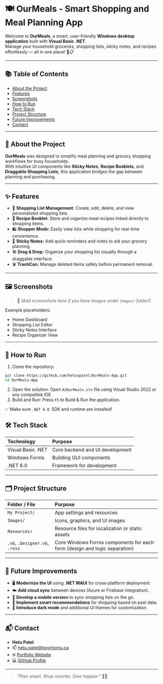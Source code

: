 # 🍽️ OurMeals - Smart Shopping and Meal Planning App

Welcome to **OurMeals**, a smart, user-friendly **Windows desktop application** built with **Visual Basic .NET**.  
Manage your household groceries, shopping lists, sticky notes, and recipes effortlessly — all in one place! 🛒📋

---

## 📚 Table of Contents

- [About the Project](#-about-the-project)
- [Features](#-features)
- [Screenshots](#-screenshots)
- [How to Run](#-how-to-run)
- [Tech Stack](#-tech-stack)
- [Project Structure](#-project-structure)
- [Future Improvements](#-future-improvements)
- [Contact](#-contact)

---

## 🧩 About the Project

**OurMeals** was designed to simplify meal planning and grocery shopping workflows for busy households.  
With intuitive UI components like **Sticky Notes**, **Recipe Booklets**, and **Draggable Shopping Lists**, this application bridges the gap between planning and purchasing.

---

## ✨ Features

- 🛒 **Shopping List Management:** Create, edit, delete, and view personalized shopping lists.
- 📖 **Recipe Booklet:** Store and organize meal recipes linked directly to shopping items.
- 🛍️ **Shopper Mode:** Easily view lists while shopping for real-time convenience.
- 📝 **Sticky Notes:** Add quick reminders and notes to aid your grocery planning.
- 🛠️ **Drag & Drop:** Organize your shopping list visually through a draggable interface.
- 🗑️ **TrashCan:** Manage deleted items safely before permanent removal.

---

## 🖼️ Screenshots

> 📸 *(Add screenshots here if you have images under `Images/` folder!)*

Example placeholders:
- Home Dashboard
- Shopping List Editor
- Sticky Notes Interface
- Recipe Organizer View

---

## 🚀 How to Run

1. Clone the repository:
```bash
git clone https://github.com/hetuvpatel/OurMeals-App.git
cd OurMeals-App
```
2. Open the solution:
Open `A1OurMeals.sln` file using Visual Studio 2022 or any compatible IDE.
3. Build and Run:
Press `F5` to Build & Run the application.

✅ Make sure `.NET 6.0 `SDK and runtime are installed!

## 🛠️ Tech Stack

| Technology         | Purpose                         |
|:-------------------|:---------------------------------|
| Visual Basic .NET  | Core backend and UI development  |
| Windows Forms      | Building GUI components          |
| .NET 6.0           | Framework for development        |

---

## 🗂️ Project Structure

| Folder / File                | Purpose |
|:------------------------------|:--------|
| `My Project/`                 | App settings and resources |
| `Images/`                     | Icons, graphics, and UI images |
| `Resources/`                  | Resource files for localization or static assets |
| `.vb`, `.Designer.vb`, `.resx` | Core Windows Forms components for each form (design and logic separation) |

---

## 🔮 Future Improvements

- 🖥️ **Modernize the UI** using **.NET MAUI** for cross-platform deployment.
- ☁️ **Add cloud sync** between devices (Azure or Firebase integration).
- 📲 **Develop a mobile version** to sync shopping lists on the go.
- 🧠 **Implement smart recommendations** for shopping based on past data.
- 🎨 **Introduce dark mode** and additional UI themes for customization.

---

## 📬 Contact

- **Hetu Patel**
- 📫 [hetu.patel@torontomu.ca](mailto:hetu.patel@torontomu.ca)
- 🌐 [Portfolio Website](https://hetuvpatel.github.io/hetu-patel-portfolio/)
- 💻 [GitHub Profile](https://github.com/Patel-Hetu)

---

> _"Plan smart. Shop smarter. Dine happier."_ 🍴🛒
